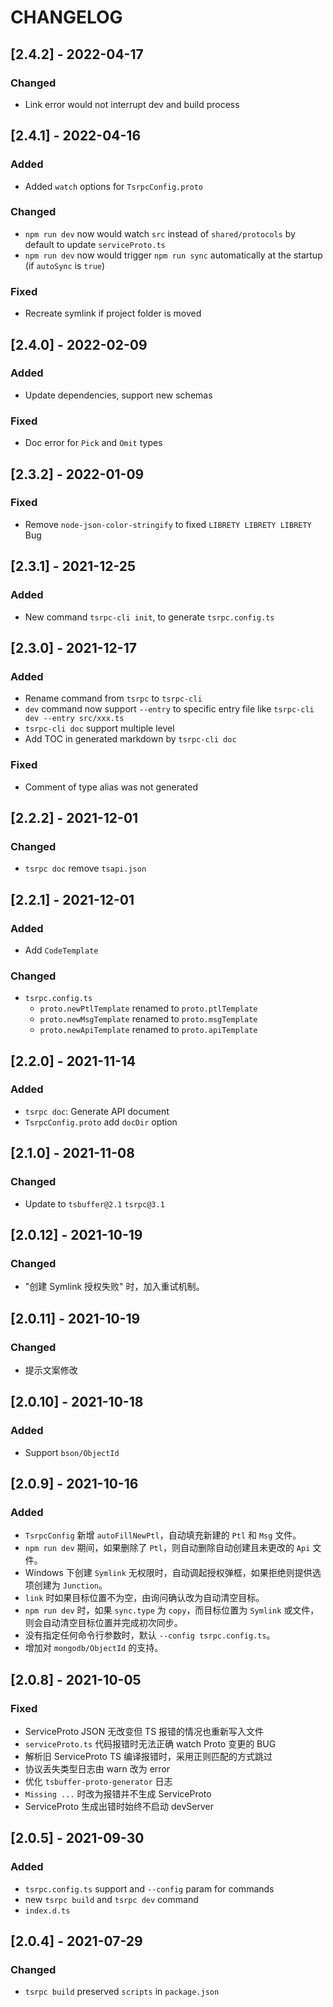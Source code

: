 # CHANGELOG

## [2.4.2] - 2022-04-17
### Changed
- Link error would not interrupt dev and build process

## [2.4.1] - 2022-04-16
### Added
- Added `watch` options for `TsrpcConfig.proto`
### Changed
- `npm run dev` now would watch `src` instead of `shared/protocols` by default to update `serviceProto.ts`
- `npm run dev` now would trigger `npm run sync` automatically at the startup (if `autoSync` is `true`)
### Fixed
- Recreate symlink if project folder is moved

## [2.4.0] - 2022-02-09
### Added
- Update dependencies, support new schemas
### Fixed
- Doc error for `Pick` and `Omit` types

## [2.3.2] - 2022-01-09
### Fixed
- Remove `node-json-color-stringify` to fixed `LIBRETY LIBRETY LIBRETY` Bug

## [2.3.1] - 2021-12-25
### Added
- New command `tsrpc-cli init`, to generate `tsrpc.config.ts`

## [2.3.0] - 2021-12-17
### Added
- Rename command from `tsrpc` to `tsrpc-cli`
- `dev` command now support `--entry` to specific entry file like `tsrpc-cli dev --entry src/xxx.ts`
- `tsrpc-cli doc` support multiple level
- Add TOC in generated markdown by `tsrpc-cli doc`
### Fixed
- Comment of type alias was not generated

## [2.2.2] - 2021-12-01
### Changed
- `tsrpc doc` remove `tsapi.json`

## [2.2.1] - 2021-12-01
### Added
- Add `CodeTemplate`
### Changed
- `tsrpc.config.ts`
    - `proto.newPtlTemplate` renamed to `proto.ptlTemplate`
    - `proto.newMsgTemplate` renamed to `proto.msgTemplate`
    - `proto.newApiTemplate` renamed to `proto.apiTemplate`

## [2.2.0] - 2021-11-14
### Added
- `tsrpc doc`: Generate API document
- `TsrpcConfig.proto` add `docDir` option

## [2.1.0] - 2021-11-08
### Changed
- Update to `tsbuffer@2.1` `tsrpc@3.1`

## [2.0.12] - 2021-10-19
### Changed
- "创建 Symlink 授权失败" 时，加入重试机制。

## [2.0.11] - 2021-10-19
### Changed
- 提示文案修改

## [2.0.10] - 2021-10-18
### Added
- Support `bson/ObjectId`
## [2.0.9] - 2021-10-16
### Added
- `TsrpcConfig` 新增 `autoFillNewPtl`，自动填充新建的 `Ptl` 和 `Msg` 文件。
- `npm run dev` 期间，如果删除了 `Ptl`，则自动删除自动创建且未更改的 `Api` 文件。
- Windows 下创建 `Symlink` 无权限时，自动调起授权弹框，如果拒绝则提供选项创建为 `Junction`。
- `link` 时如果目标位置不为空，由询问确认改为自动清空目标。
- `npm run dev` 时，如果 `sync.type` 为 `copy`，而目标位置为 `Symlink` 或文件，则会自动清空目标位置并完成初次同步。
- 没有指定任何命令行参数时，默认 `--config tsrpc.config.ts`。
- 增加对 `mongodb/ObjectId` 的支持。

## [2.0.8] - 2021-10-05
### Fixed
- ServiceProto JSON 无改变但 TS 报错的情况也重新写入文件
- `serviceProto.ts` 代码报错时无法正确 watch Proto 变更的 BUG
- 解析旧 ServiceProto TS 编译报错时，采用正则匹配的方式跳过
- 协议丢失类型日志由 warn 改为 error
- 优化 `tsbuffer-proto-generator` 日志
- `Missing ...` 时改为报错并不生成 ServiceProto
- ServiceProto 生成出错时始终不启动 devServer

## [2.0.5] - 2021-09-30
### Added
- `tsrpc.config.ts` support and `--config` param for commands
- new `tsrpc build` and `tsrpc dev` command
- `index.d.ts`

## [2.0.4] - 2021-07-29
### Changed
- `tsrpc build` preserved `scripts` in `package.json`